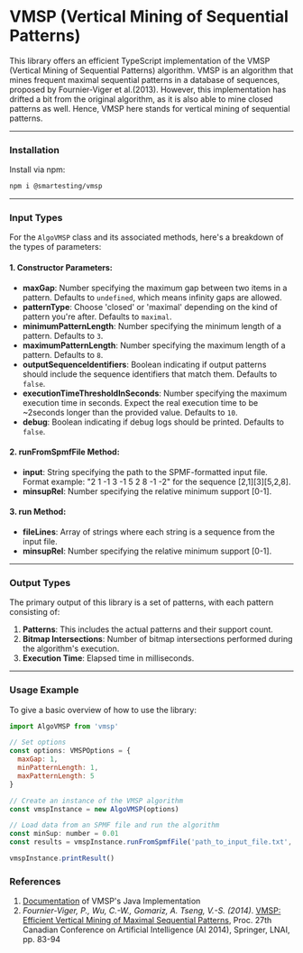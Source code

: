 # VMSP (Vertical Mining of Sequential Patterns)

This library offers an efficient TypeScript implementation of the VMSP (Vertical Mining of Sequential Patterns) algorithm. VMSP is an algorithm that mines frequent maximal sequential patterns in a database of sequences, proposed by Fournier-Viger et al.(2013). However, this implementation has drifted a bit from the original algorithm, as it is also able to mine closed patterns as well. Hence, VMSP here stands for vertical mining of sequential patterns.


___

### Installation

Install via npm:

```bash
npm i @smartesting/vmsp

```
___

### Input Types

For the `AlgoVMSP` class and its associated methods, here's a breakdown of the types of parameters:

#### 1\. Constructor Parameters:

-   **maxGap**: Number specifying the maximum gap between two items in a pattern. Defaults to `undefined`, which means infinity gaps are allowed.
-   **patternType**: Choose 'closed' or 'maximal' depending on the kind of pattern you're after. Defaults to `maximal`.
-   **minimumPatternLength**: Number specifying the minimum length of a pattern. Defaults to `3`.
-   **maximumPatternLength**: Number specifying the maximum length of a pattern. Defaults to `8`.
-   **outputSequenceIdentifiers**: Boolean indicating if output patterns should include the sequence identifiers that match them. Defaults to `false`.
-   **executionTimeThresholdInSeconds**: Number specifying the maximum execution time in seconds. Expect the real execution time to be ~2seconds longer than the provided value. Defaults to `10`.
-   **debug**: Boolean indicating if debug logs should be printed. Defaults to `false`.

#### 2\. runFromSpmfFile Method:

-   **input**: String specifying the path to the SPMF-formatted input file. Format example: "2 1 -1 3 -1 5 2 8 -1 -2" for the sequence \[2,1\]\[3\]\[5,2,8\].
-   **minsupRel**: Number specifying the relative minimum support \[0-1\].

#### 3\. run Method:

-   **fileLines**: Array of strings where each string is a sequence from the input file.
-   **minsupRel**: Number specifying the relative minimum support \[0-1\].

___

### Output Types

The primary output of this library is a set of patterns, with each pattern consisting of:

1.  **Patterns**: This includes the actual patterns and their support count.
2.  **Bitmap Intersections**: Number of bitmap intersections performed during the algorithm's execution.
3.  **Execution Time**: Elapsed time in milliseconds.

___

### Usage Example

To give a basic overview of how to use the library:

```javascript
import AlgoVMSP from 'vmsp'

// Set options
const options: VMSPOptions = {
  maxGap: 1,
  minPatternLength: 1,
  maxPatternLength: 5
}

// Create an instance of the VMSP algorithm
const vmspInstance = new AlgoVMSP(options)

// Load data from an SPMF file and run the algorithm
const minSup: number = 0.01
const results = vmspInstance.runFromSpmfFile('path_to_input_file.txt', minSup)

vmspInstance.printResult()

```

### References
1. [Documentation](https://www.philippe-fournier-viger.com/spmf/VMSP.php) of VMSP's Java Implementation
2. *Fournier-Viger, P., Wu, C.-W., Gomariz, A. Tseng, V.-S. (2014)*. [VMSP: Efficient Vertical Mining of Maximal Sequential Patterns](https://www.philippe-fournier-viger.com/spmf/VMSP_maximal_sequential_patterns_2014.pdf), Proc. 27th Canadian Conference on Artificial Intelligence (AI 2014), Springer, LNAI, pp. 83-94

